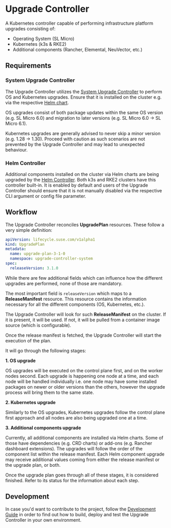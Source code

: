 # Upgrade Controller

A Kubernetes controller capable of performing infrastructure platform upgrades consisting of:
* Operating System (SL Micro)
* Kubernetes (k3s & RKE2)
* Additional components (Rancher, Elemental, NeuVector, etc.)

## Requirements

### System Upgrade Controller

The Upgrade Controller utilizes the [System Upgrade Controller](https://github.com/rancher/system-upgrade-controller)
to perform OS and Kubernetes upgrades. Ensure that it is installed on the cluster e.g. via the respective
[Helm chart](https://github.com/rancher/charts/tree/release-v2.9/charts/system-upgrade-controller/104.0.0%2Bup0.7.0).

OS upgrades consist of both package updates within the same OS version (e.g. SL Micro 6.0) and migration to later versions
(e.g. SL Micro 6.0 -> SL Micro 6.1).

Kubernetes upgrades are generally advised to never skip a minor version (e.g. 1.28 -> 1.30). Proceed with caution
as such scenarios are not prevented by the Upgrade Controller and may lead to unexpected behaviour.

### Helm Controller

Additional components installed on the cluster via Helm charts are being upgraded by the
[Helm Controller](https://github.com/k3s-io/helm-controller). Both k3s and RKE2 clusters have this controller
built-in. It is enabled by default and users of the Upgrade Controller should ensure that it is not manually
disabled via the respective CLI argument or config file parameter.

## Workflow

The Upgrade Controller reconciles **UpgradePlan** resources. These follow a very simple definition:

```yaml
apiVersion: lifecycle.suse.com/v1alpha1
kind: UpgradePlan
metadata:
  name: upgrade-plan-3-1-0
  namespace: upgrade-controller-system
spec:
  releaseVersion: 3.1.0
```

While there are few additional fields which can influence how the different upgrades are performed,
none of those are mandatory.

The most important field is `releaseVersion` which maps to a **ReleaseManifest** resource.
This resource contains the information necessary for all the different components (OS, Kubernetes, etc.).

The Upgrade Controller will look for such **ReleaseManifest** on the cluster. If it is present, it will be used.
If not, it will be pulled from a container image source (which is configurable).

Once the release manifest is fetched, the Upgrade Controller will start the execution of the plan.

It will go through the following stages:

**1. OS upgrade**

OS upgrades will be executed on the control plane first, and on the worker nodes second.
Each upgrade is happening one node at a time, and each node will be handled individually i.e.
one node may have some installed packages on newer or older versions than the others,
however the upgrade process will bring them to the same state.

**2. Kubernetes upgrade**

Similarly to the OS upgrades, Kubernetes upgrades follow the control plane first approach
and all nodes are also being upgraded one at a time.

**3. Additional components upgrade**

Currently, all additional components are installed via Helm charts. Some of those have dependencies (e.g. CRD charts)
or add-ons (e.g. Rancher dashboard extensions). The upgrades will follow the order of the component list within the release manifest.
Each Helm component upgrade may receive additional values coming from either the release manifest or the upgrade plan, or both.

Once the upgrade plan goes through all of these stages, it is considered finished. Refer to its status for the information about each step.

## Development

In case you'd want to contribute to the project, follow the [Development Guide](docs/development.md) in order
to find out how to build, deploy and test the Upgrade Controller in your own environment.
